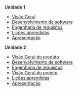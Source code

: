 <!---
**Projeto**

  - [Sptrints](docs/sprints.md) 
-->
**Unidade 1**

  - [Visão Geral](docs/Unidade_1/visaoGeral.md)
  - [Desenvolvimento de software](docs/Unidade_1/devDeSoftware.md)
  - [Engenharia de requisitos](docs/Unidade_1/engDeRequisitos.md)
  - [Lições aprendidas](docs/Unidade_1/licoesAprendidas.md)
  - [Apresentação](docs/Unidade_1/apresentacao.md)

**Unidade 2**

  - [Visão Geral do produto](docs/Unidade_2/visaoGeral.md)
  - [Desenvolvimento de software](docs/Unidade_2/devDeSoftware.md)
  - [Engenharia de requisitos](docs/Unidade_2/engDeRequisitos.md)
  - [Visão Geral do projeto](docs/Unidade_2/visaoGeralProjeto.md)
  - [Lições aprendidas](docs/Unidade_2/licoesAprendidasUnidade2.md)
  - [Apresentação](docs/Unidade_2/apresentacao.md)

